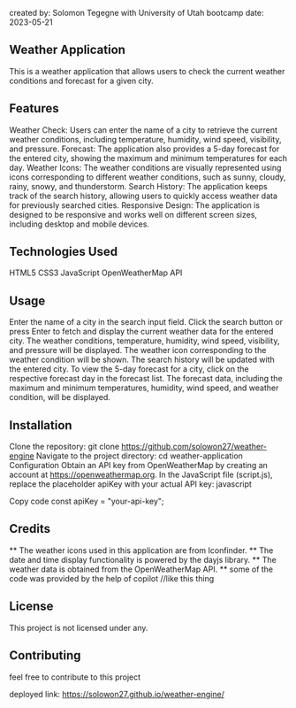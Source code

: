 created by: Solomon Tegegne with University of Utah bootcamp
date: 2023-05-21

## Weather Application
This is a weather application that allows users to check the current weather conditions and forecast for a given city.

## Features

Weather Check: Users can enter the name of a city to retrieve the current weather conditions, including temperature, humidity, wind speed, visibility, and pressure.
Forecast: The application also provides a 5-day forecast for the entered city, showing the maximum and minimum temperatures for each day.
Weather Icons: The weather conditions are visually represented using icons corresponding to different weather conditions, such as sunny, cloudy, rainy, snowy, and thunderstorm.
Search History: The application keeps track of the search history, allowing users to quickly access weather data for previously searched cities.
Responsive Design: The application is designed to be responsive and works well on different screen sizes, including desktop and mobile devices.

## Technologies Used

HTML5
CSS3
JavaScript
OpenWeatherMap API

## Usage

Enter the name of a city in the search input field.
Click the search button or press Enter to fetch and display the current weather data for the entered city.
The weather conditions, temperature, humidity, wind speed, visibility, and pressure will be displayed.
The weather icon corresponding to the weather condition will be shown.
The search history will be updated with the entered city.
To view the 5-day forecast for a city, click on the respective forecast day in the forecast list.
The forecast data, including the maximum and minimum temperatures, humidity, wind speed, and weather condition, will be displayed.
## Installation

Clone the repository: git clone https://github.com/solowon27/weather-engine
Navigate to the project directory: cd weather-application
Configuration
Obtain an API key from OpenWeatherMap by creating an account at https://openweathermap.org.
In the JavaScript file (script.js), replace the placeholder apiKey with your actual API key:
javascript

Copy code
const apiKey = "your-api-key";

## Credits

** The weather icons used in this application are from Iconfinder.
** The date and time display functionality is powered by the dayjs library.
** The weather data is obtained from the OpenWeatherMap API.
** some of the code was provided by the help of copilot //like this thing

## License
This project is not licensed under any.

## Contributing
feel free to contribute to this project

deployed link: https://solowon27.github.io/weather-engine/
```